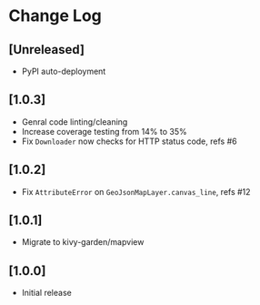 # Change Log


## [Unreleased]

  - PyPI auto-deployment

## [1.0.3]

  - Genral code linting/cleaning
  - Increase coverage testing from 14% to 35%
  - Fix `Downloader` now checks for HTTP status code, refs #6

## [1.0.2]

  - Fix `AttributeError` on `GeoJsonMapLayer.canvas_line`, refs #12

## [1.0.1]

  - Migrate to kivy-garden/mapview

## [1.0.0]

  - Initial release
